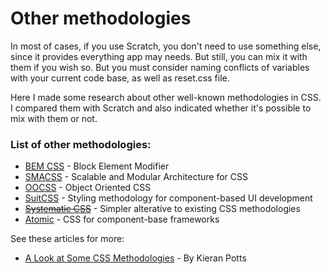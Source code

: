 # Other methodologies

In most of cases, if you use Scratch, you don't need to use something else, since it provides everything app may needs. But still, you can mix it with them if you wish so. But you must consider naming conflicts of variables with your current code base, as well as reset.css file.

Here I made some research about other well-known methodologies in CSS. I compared them with Scratch and also indicated whether it's possible to mix with them or not.

### List of other methodologies:
- [BEM CSS](bem.html) - Block Element Modifier
- [SMACSS](smacss.html) - Scalable and Modular Architecture for CSS
- [OOCSS](oocss.html) - Object Oriented CSS
- [SuitCSS](suitcss.html) - Styling methodology for component-based UI development
- [~~Systematic CSS~~](systematic_css.html) - Simpler alterative to existing CSS methodologies
- [Atomic](https://acss.io/) - CSS for component-base frameworks

See these articles for more:
- [A Look at Some CSS Methodologies](http://sixrevisions.com/css/css-methodologies/) - By Kieran Potts